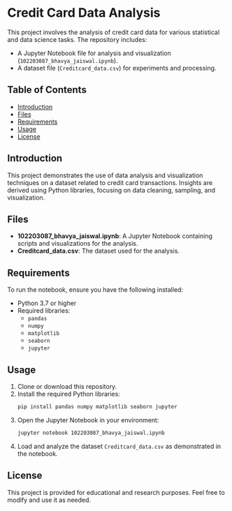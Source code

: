 
# Credit Card Data Analysis

This project involves the analysis of credit card data for various statistical and data science tasks. The repository includes:
- A Jupyter Notebook file for analysis and visualization (`102203087_bhavya_jaiswal.ipynb`).
- A dataset file (`Creditcard_data.csv`) for experiments and processing.

## Table of Contents

- [Introduction](#introduction)
- [Files](#files)
- [Requirements](#requirements)
- [Usage](#usage)
- [License](#license)

## Introduction

This project demonstrates the use of data analysis and visualization techniques on a dataset related to credit card transactions. Insights are derived using Python libraries, focusing on data cleaning, sampling, and visualization.

## Files

- **102203087_bhavya_jaiswal.ipynb**: A Jupyter Notebook containing scripts and visualizations for the analysis.
- **Creditcard_data.csv**: The dataset used for the analysis.

## Requirements

To run the notebook, ensure you have the following installed:
- Python 3.7 or higher
- Required libraries:
  - `pandas`
  - `numpy`
  - `matplotlib`
  - `seaborn`
  - `jupyter`

## Usage

1. Clone or download this repository.
2. Install the required Python libraries:
   ```bash
   pip install pandas numpy matplotlib seaborn jupyter
   ```
3. Open the Jupyter Notebook in your environment:
   ```bash
   jupyter notebook 102203087_bhavya_jaiswal.ipynb
   ```
4. Load and analyze the dataset `Creditcard_data.csv` as demonstrated in the notebook.

## License

This project is provided for educational and research purposes. Feel free to modify and use it as needed.
